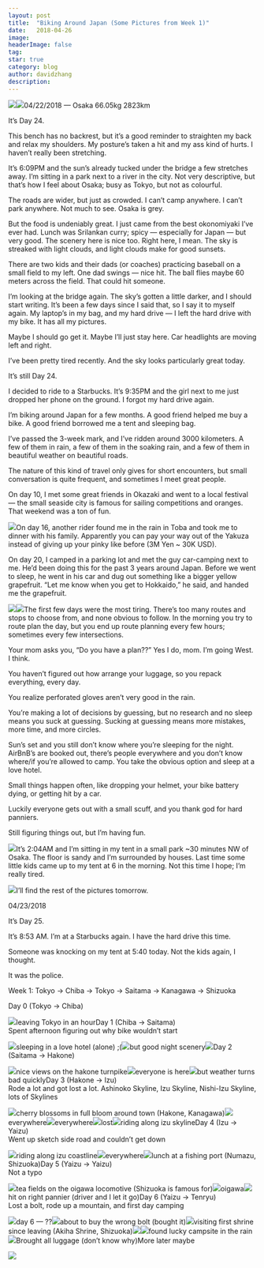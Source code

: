 ```yaml
---
layout:	post
title:	"Biking Around Japan (Some Pictures from Week 1)"
date:	2018-04-26
image:
headerImage: false
tag:
star: true
category: blog
author: davidzhang
description:
---
```


  ![](/img/1*680-GyGqjWPjtg2Wwm7Inw@2x.jpeg)![](/img/1*iUZG4yQqCYH6Mi-tyMW2zg.png)04/22/2018 — Osaka 66.05kg 2823km

It’s Day 24.

This bench has no backrest, but it’s a good reminder to straighten my back and relax my shoulders. My posture’s taken a hit and my ass kind of hurts. I haven’t really been stretching.

It’s 6:09PM and the sun’s already tucked under the bridge a few stretches away. I’m sitting in a park next to a river in the city. Not very descriptive, but that’s how I feel about Osaka; busy as Tokyo, but not as colourful.

The roads are wider, but just as crowded. I can’t camp anywhere. I can’t park anywhere. Not much to see. Osaka is grey.

But the food is undeniably great. I just came from the best okonomiyaki I’ve ever had. Lunch was Srilankan curry; spicy — especially for Japan — but very good. The scenery here is nice too. Right here, I mean. The sky is streaked with light clouds, and light clouds make for good sunsets.

There are two kids and their dads (or coaches) practicing baseball on a small field to my left. One dad swings — nice hit. The ball flies maybe 60 meters across the field. That could hit someone.

I’m looking at the bridge again. The sky’s gotten a little darker, and I should start writing. It’s been a few days since I said that, so I say it to myself again. My laptop’s in my bag, and my hard drive — I left the hard drive with my bike. It has all my pictures.

Maybe I should go get it. Maybe I’ll just stay here. Car headlights are moving left and right.

I’ve been pretty tired recently. And the sky looks particularly great today.

It’s still Day 24.

I decided to ride to a Starbucks. It’s 9:35PM and the girl next to me just dropped her phone on the ground. I forgot my hard drive again.

I’m biking around Japan for a few months. A good friend helped me buy a bike. A good friend borrowed me a tent and sleeping bag.

I’ve passed the 3-week mark, and I’ve ridden around 3000 kilometers. A few of them in rain, a few of them in the soaking rain, and a few of them in beautiful weather on beautiful roads.

The nature of this kind of travel only gives for short encounters, but small conversation is quite frequent, and sometimes I meet great people.

On day 10, I met some great friends in Okazaki and went to a local festival — the small seaside city is famous for sailing competitions and oranges. That weekend was a ton of fun.

![](/img/1*dQYMTvuv6aTlg26JZx04fQ@2x.jpeg)On day 16, another rider found me in the rain in Toba and took me to dinner with his family. Apparently you can pay your way out of the Yakuza instead of giving up your pinky like before (3M Yen ~ 30K USD).

On day 20, I camped in a parking lot and met the guy car-camping next to me. He’d been doing this for the past 3 years around Japan. Before we went to sleep, he went in his car and dug out something like a bigger yellow grapefruit. “Let me know when you get to Hokkaido,” he said, and handed me the grapefruit.

![](/img/1*R2ORvKVN0OYEmjhBE4eo9Q@2x.jpeg)![](/img/1*oQcqHlhOSyoV6QeJKbWaYA@2x.jpeg)The first few days were the most tiring. There’s too many routes and stops to choose from, and none obvious to follow. In the morning you try to route plan the day, but you end up route planning every few hours; sometimes every few intersections.

Your mom asks you, “Do you have a plan??” Yes I do, mom. I’m going West. I think.

You haven’t figured out how arrange your luggage, so you repack everything, every day.

You realize perforated gloves aren’t very good in the rain.

You’re making a lot of decisions by guessing, but no research and no sleep means you suck at guessing. Sucking at guessing means more mistakes, more time, and more circles.

Sun’s set and you still don’t know where you’re sleeping for the night. AirBnB’s are booked out, there’s people everywhere and you don’t know where/if you’re allowed to camp. You take the obvious option and sleep at a love hotel.

Small things happen often, like dropping your helmet, your bike battery dying, or getting hit by a car.

Luckily everyone gets out with a small scuff, and you thank god for hard panniers.

Still figuring things out, but I’m having fun.

![](/img/1*McQ1FHl4-_9F1HWIZEHbHQ@2x.jpeg)It’s 2:04AM and I’m sitting in my tent in a small park ~30 minutes NW of Osaka. The floor is sandy and I’m surrounded by houses. Last time some little kids came up to my tent at 6 in the morning. Not this time I hope; I’m really tired.

![](/img/1*KrU8RL5fiHGP38Mba3UW4A@2x.jpeg)I’ll find the rest of the pictures tomorrow.

04/23/2018

It’s Day 25.

It’s 8:53 AM. I’m at a Starbucks again. I have the hard drive this time.

Someone was knocking on my tent at 5:40 today. Not the kids again, I thought.

It was the police.

Week 1: Tokyo -> Chiba -> Tokyo -> Saitama -> Kanagawa -> Shizuoka

Day 0 (Tokyo -> Chiba)

![](/img/1*wpiKhMhxpbWrtFcPYRKzlA@2x.jpeg)leaving Tokyo in an hourDay 1 (Chiba -> Saitama)  
Spent afternoon figuring out why bike wouldn’t start

![](/img/1*1WckICvEmphsd0msK92jEg.jpeg)sleeping in a love hotel (alone) ;(![](/img/1*-UjDkbYY-hl2aRGoK_k6Lw.jpeg)but good night scenery![](/img/1*JQ-M69stNr-Zxj4lw8mMlA.jpeg)Day 2 (Saitama -> Hakone)

![](/img/1*yiciDxOpvBm-Q1QV9LRFWw.jpeg)nice views on the hakone turnpike![](/img/1*m7lN5G79iWw0IioJzelN-A.jpeg)everyone is here![](/img/1*bFHtG_TfqAwOOThEWaFQjw.jpeg)but weather turns bad quicklyDay 3 (Hakone -> Izu)  
Rode a lot and got lost a lot. Ashinoko Skyline, Izu Skyline, Nishi-Izu Skyline, lots of Skylines

![](/img/1*KCJgNW-3kMYyzCHAkcIsYA.jpeg)cherry blossoms in full bloom around town (Hakone, Kanagawa)![](/img/1*cYMGxHSayvl-LKAp-E3dIQ.jpeg)everywhere![](/img/1*E9RDXeEtyyw5A38Cy13GkQ.jpeg)everywhere![](/img/1*Ox_e2mDtMn9nWW9OJmnZ2A@2x.jpeg)lost![](/img/1*65FymCVxB1Q1GpXxNY3U1g.jpeg)riding along izu skylineDay 4 (Izu -> Yaizu)  
Went up sketch side road and couldn’t get down

![](/img/1*8mF5GXpppuvY6wXEAR9Y7Q.jpeg)riding along izu coastline![](/img/1*ndazxwvDWfcCdZhNOLNdjA.jpeg)everywhere![](/img/1*IST_u6PWX2JbV0gKav4izQ.jpeg)lunch at a fishing port (Numazu, Shizuoka)Day 5 (Yaizu -> Yaizu)   
Not a typo

![](/img/1*jCGjefN3BBx5doGauecf5Q.jpeg)tea fields on the oigawa locomotive (Shizuoka is famous for)![](/img/1*-3nkwyoh1aKLLjNtY8ZI5g.jpeg)oigawa![](/img/1*Kt9uR6Fc1vJiC-mz2cWXZA.jpeg)hit on right pannier (driver and I let it go)Day 6 (Yaizu -> Tenryu)  
Lost a bolt, rode up a mountain, and first day camping

![](/img/1*H19hZEGzj0HjwxYTzOuBEQ.jpeg)day 6 — ??![](/img/1*BNtXNEeZMmsDeIj4Jbw5zg.jpeg)about to buy the wrong bolt (bought it)![](/img/1*qssUp6CfHGRXOAPj_B4JIg.jpeg)visiting first shrine since leaving (Akiha Shrine, Shizuoka)![](/img/1*qV1grBht4-xmj7oEE2on6g@2x.jpeg)![](/img/1*XISqH9OvjtRTaHImu_tijw.jpeg)found lucky campsite in the rain![](/img/1*XYRO3Hh4FiPbc1DqeHn_bQ.jpeg)Brought all luggage (don’t know why)More later maybe

![](/img/1*FUFI9qQsq4kYZ4ZZ0dW14g.jpeg)  

